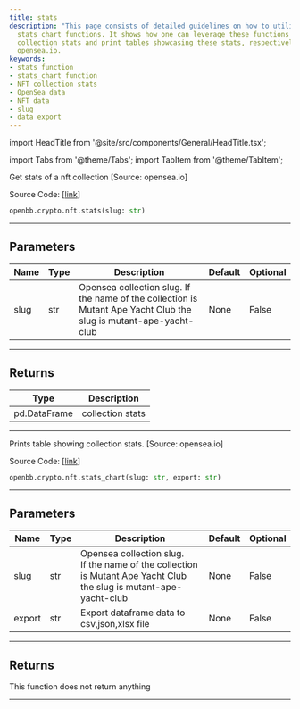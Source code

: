 ```yaml
---
title: stats
description: "This page consists of detailed guidelines on how to utilise stats and"
  stats_chart functions. It shows how one can leverage these functions to get NFT
  collection stats and print tables showcasing these stats, respectively sourced from
  opensea.io.
keywords:
- stats function
- stats_chart function
- NFT collection stats
- OpenSea data
- NFT data
- slug
- data export
---
```


import HeadTitle from '@site/src/components/General/HeadTitle.tsx';

<HeadTitle title="crypto.nft.stats - Reference | OpenBB SDK Docs" />

import Tabs from '@theme/Tabs';
import TabItem from '@theme/TabItem';

<Tabs>
<TabItem value="model" label="Model" default>

Get stats of a nft collection [Source: opensea.io]

Source Code: [[link](https://github.com/OpenBB-finance/OpenBBTerminal/tree/main/openbb_terminal/cryptocurrency/nft/opensea_model.py#L17)]

```python
openbb.crypto.nft.stats(slug: str)
```

---

## Parameters

| Name | Type | Description | Default | Optional |
| ---- | ---- | ----------- | ------- | -------- |
| slug | str | Opensea collection slug. If the name of the collection is Mutant Ape Yacht Club the slug is mutant-ape-yacht-club | None | False |


---

## Returns

| Type | Description |
| ---- | ----------- |
| pd.DataFrame | collection stats |
---

</TabItem>
<TabItem value="view" label="Chart">

Prints table showing collection stats. [Source: opensea.io]

Source Code: [[link](https://github.com/OpenBB-finance/OpenBBTerminal/tree/main/openbb_terminal/cryptocurrency/nft/opensea_view.py#L15)]

```python
openbb.crypto.nft.stats_chart(slug: str, export: str)
```

---

## Parameters

| Name | Type | Description | Default | Optional |
| ---- | ---- | ----------- | ------- | -------- |
| slug | str | Opensea collection slug.<br/>If the name of the collection is Mutant Ape Yacht Club the slug is mutant-ape-yacht-club | None | False |
| export | str | Export dataframe data to csv,json,xlsx file | None | False |


---

## Returns

This function does not return anything

---

</TabItem>
</Tabs>
